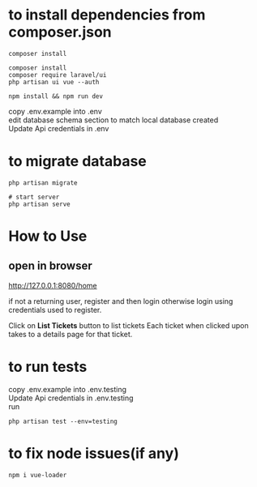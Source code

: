# to install dependencies from composer.json
```
composer install 
 
composer install
composer require laravel/ui
php artisan ui vue --auth

npm install && npm run dev
```

copy .env.example into .env <br/>
edit database schema section to match local database created <br/>
Update Api credentials in .env <br/>
# to migrate database
```
php artisan migrate

# start server
php artisan serve
```
# How to Use
## open in browser
http://127.0.0.1:8080/home

if not a returning user, register and then login otherwise login using credentials used to register. <br/>

Click on **List Tickets** button to list tickets
Each ticket when clicked upon takes to a details page for that ticket.

# to run tests
copy .env.example into .env.testing <br/>
Update Api credentials in .env.testing <br/>
run
```
php artisan test --env=testing
```
# to fix node issues(if any)
```
npm i vue-loader
```